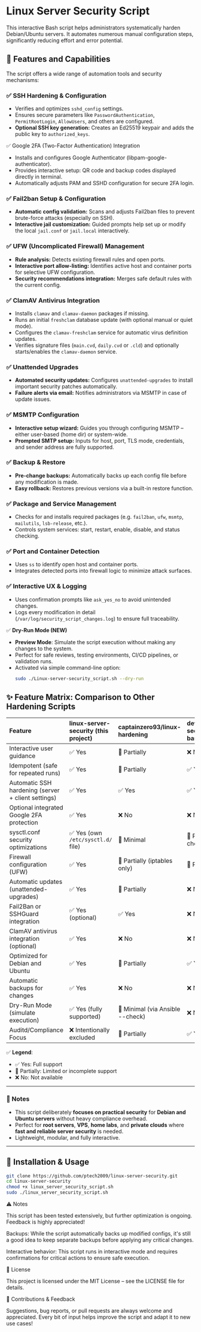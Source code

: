 # Linux Server Security Script

This interactive Bash script helps administrators systematically harden Debian/Ubuntu servers. It automates numerous manual configuration steps, significantly reducing effort and error potential.

## 🔐 Features and Capabilities

The script offers a wide range of automation tools and security mechanisms:

### ✅ SSH Hardening & Configuration
- Verifies and optimizes `sshd_config` settings.
- Ensures secure parameters like `PasswordAuthentication`, `PermitRootLogin`, `AllowUsers`, and others are configured.
- **Optional SSH key generation:** Creates an Ed25519 keypair and adds the public key to `authorized_keys`.

✅ Google 2FA (Two-Factor Authentication) Integration
- Installs and configures Google Authenticator (libpam-google-authenticator).
- Provides interactive setup: QR code and backup codes displayed directly in terminal.
- Automatically adjusts PAM and SSHD configuration for secure 2FA login.

### ✅ Fail2ban Setup & Configuration
- **Automatic config validation:** Scans and adjusts Fail2ban files to prevent brute-force attacks (especially on SSH).
- **Interactive jail customization:** Guided prompts help set up or modify the local `jail.conf` or `jail.local` interactively.

### ✅ UFW (Uncomplicated Firewall) Management
- **Rule analysis:** Detects existing firewall rules and open ports.
- **Interactive port allow-listing:** Identifies active host and container ports for selective UFW configuration.
- **Security recommendations integration:** Merges safe default rules with the current config.

### ✅ ClamAV Antivirus Integration
- Installs `clamav` and `clamav-daemon` packages if missing.
- Runs an initial `freshclam` database update (with optional manual or quiet mode).
- Configures the `clamav-freshclam` service for automatic virus definition updates.
- Verifies signature files (`main.cvd`, `daily.cvd` or `.cld`) and optionally starts/enables the `clamav-daemon` service.

### ✅ Unattended Upgrades
- **Automated security updates:** Configures `unattended-upgrades` to install important security patches automatically.
- **Failure alerts via email:** Notifies administrators via MSMTP in case of update issues.

### ✅ MSMTP Configuration
- **Interactive setup wizard:** Guides you through configuring MSMTP – either user-based (home dir) or system-wide.
- **Prompted SMTP setup:** Inputs for host, port, TLS mode, credentials, and sender address are fully supported.

### ✅ Backup & Restore
- **Pre-change backups:** Automatically backs up each config file before any modification is made.
- **Easy rollback:** Restores previous versions via a built-in restore function.

### ✅ Package and Service Management
- Checks for and installs required packages (e.g. `fail2ban`, `ufw`, `msmtp`, `mailutils`, `lsb-release`, etc.).
- Controls system services: start, restart, enable, disable, and status checking.

### ✅ Port and Container Detection
- Uses `ss` to identify open host and container ports.
- Integrates detected ports into firewall logic to minimize attack surfaces.

### ✅ Interactive UX & Logging
- Uses confirmation prompts like `ask_yes_no` to avoid unintended changes.
- Logs every modification in detail (`/var/log/security_script_changes.log`) to ensure full traceability.

✅ **Dry-Run Mode (NEW)**
- **Preview Mode**: Simulate the script execution without making any changes to the system.
- Perfect for safe reviews, testing environments, CI/CD pipelines, or validation runs.
- Activated via simple command-line option:  
  ```bash
  sudo ./Linux-server-security_script.sh --dry-run
  ```
## ✨ Feature Matrix: Comparison to Other Hardening Scripts

| Feature | linux-server-security (this project) | captainzero93/linux-hardening | dev-sec/linux-baseline | openstack-ansible-security |
|:--------|:-------------------------------------|:-----------------------------|:-----------------------|:---------------------------|
| Interactive user guidance | ✅ Yes | 🔶 Partially | ❌ No | ❌ No |
| Idempotent (safe for repeated runs) | ✅ Yes | 🔶 Partially | ✅ Yes | ✅ Yes |
| Automatic SSH hardening (server + client settings) | ✅ Yes | ✅ Yes | ✅ Yes | ✅ Yes |
| Optional integrated Google 2FA protection | ✅ Yes | ❌ No | ❌ No | ❌ No |
| sysctl.conf security optimizations | ✅ Yes (own `/etc/sysctl.d/` file) | 🔶 Minimal | 🔶 Partially checks | ✅ Full (via Ansible) |
| Firewall configuration (UFW) | ✅ Yes | 🔶 Partially (iptables only) | 🔶 Partially | ✅ Yes |
| Automatic updates (unattended-upgrades) | ✅ Yes | 🔶 Partially | ❌ No | ✅ Yes |
| Fail2Ban or SSHGuard integration | ✅ Yes (optional) | ✅ Yes | ❌ No | ✅ Yes |
| ClamAV antivirus integration (optional) | ✅ Yes | ❌ No | ❌ No | ❌ No |
| Optimized for Debian and Ubuntu | ✅ Yes | 🔶 Partially | ✅ Yes | ✅ Yes |
| Automatic backups for changes | ✅ Yes | ❌ No | ❌ No | 🔶 Partially |
| Dry-Run Mode (simulate execution) | ✅ Yes (fully supported) | 🔶 Minimal (via Ansible --check) | ❌ No | 🔶 Partial (Ansible --check) |
| Auditd/Compliance Focus | ❌ Intentionally excluded | 🔶 Partially | ✅ Yes | ✅ Yes |

✅ **Legend**:
- ✅ Yes: Full support
- 🔶 Partially: Limited or incomplete support
- ❌ No: Not available

---

### 📢 Notes
- This script deliberately **focuses on practical security** for **Debian and Ubuntu servers** without heavy compliance overhead.
- Perfect for **root servers**, **VPS**, **home labs**, and **private clouds** where **fast and reliable server security** is needed.
- Lightweight, modular, and fully interactive.

---



## 🚀 Installation & Usage

```bash
git clone https://github.com/ptech2009/linux-server-security.git
cd linux-server-security
chmod +x linux_server_security_script.sh
sudo ./linux_server_security_script.sh
``` 
⚠️ Notes

  This script has been tested extensively, but further optimization is ongoing. Feedback is highly appreciated!

  Backups:
    While the script automatically backs up modified configs, it's still a good idea to keep separate backups before applying any critical changes.

  Interactive behavior:
    This script runs in interactive mode and requires confirmations for critical actions to ensure safe execution.

📄 License

This project is licensed under the MIT License – see the LICENSE file for details.

🤝 Contributions & Feedback

Suggestions, bug reports, or pull requests are always welcome and appreciated. Every bit of input helps improve the script and adapt it to new use cases!
